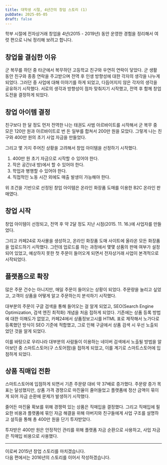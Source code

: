```yaml
---
title: 대학생 시절, 4년간의 창업 스토리 (1)
pubDate: 2025-05-05
draft: false
---
```


학부 시절에 전자상거래 창업을 4년(2015 - 2019년) 동안 운영한 경험을 정리해서 여럿 편으로 나눠 정리해 보려고 합니다.

## 창업을 결심한 이유

군 복무를 하던 중 타군에서 복무하던 고등학교 친구와 우연히 연락이 닿았다.
군 생활 동안 친구와 종종 연락을 주고받으며 전역 후 인생 방향성에 대한 각자의 생각을 나누게 되었다.
그러던 중 사업에 대해 이야기를 하게 되었고, 다듬어지지 않은 각자의 생각을 공유하기 시작했다.
서로의 생각과 방향성이 점차 맞춰지기 시작했고, 전역 후 함께 창업 도전을 결정하게 되었다.

## 창업 아이템 결정

친구보다 한 달 정도 먼저 전역한 나는 태권도 사범 아르바이트를 시작해서 군 복무 중 모은 120만 원과 아르바이트로 번 돈 일부를 합쳐서 200만 원을 모았다.
그렇게 나는 친구와 400만 원의 초기 사업 자금을 만들었다.

그리고 몇 가지 주어진 상황을 고려해서 창업 아이템을 선정하기 시작했다.

1. 400만 원 초기 자금으로 시작할 수 있어야 한다.
2. 작은 공간(내 방)에서 할 수 있어야 한다.
3. 학업과 병행할 수 있어야 한다.
4. 직접적인 노동 시간 외에도 매출 발생이 가능해야 한다.

위 조건을 기반으로 선정된 창업 아이템은 온라인 화장품 도매를 이용한 B2C 온라인 판매였다.

## 창업 시작

창업 아이템이 선정되고, 전역 후 약 2달 정도 지난 시점(2015. 11. 16.)에 사업자를 만들었다.

그리고 카페24로 자사몰을 생성하고, 온라인 화장품 도매 사이트에 올라온 모든 화장품을 업로드하기 시작했다.
그런데 업로드를 하는 과정에서 몇몇 상품의 판매 여부가 설정되어 있었고, 예상하지 못한 첫 주문이 들어오게 되면서 전자상거래 사업이 본격적으로 시작되었다.

## 플랫폼으로 확장

많은 주문 건수는 아니지만, 매일 주문이 들어오는 상황이 되었다.
주문량을 늘리고 싶었고, 고객이 상품을 어떻게 알고 주문하는지 분석하기 시작했다.

대부분의 주문이 구글 검색을 통해 들어오는 걸 알게 되었고, SEO(Search Engine Optimization, 검색 엔진 최적화) 개념을 처음 접하게 되었다.
기존에는 상품 등록 방법에 대한 이해도가 없었고, 카페24에서 상품정보고시를 HTML 표로 제작해서 노가다로 등록했던 방식이 SEO 기준에 적합했고, 그로 인해 구글에서 상품 검색 시 우선 노출되었던 것을 알게 되었다.

이를 바탕으로 우리나라 대부분의 사람들이 이용하는 네이버 검색에서 노출될 방법을 알아보던 중 스마트스토어(구 스토어팜)을 접하게 되었고, 이를 계기로 스마트스토어에 입점하게 되었다.

## 상품 직매입 전환

스마트스토어에 입점하게 되면서 기존 주문량 대비 약 37배로 증가했다.
주문량 증가 목표는 달성했지만, 상품 가격 경쟁으로 마진율이 줄어들었고 플랫폼에 정산 금액이 묶이게 되어 자금 순환에 문제가 발생하기 시작했다.

줄어든 마진율 확보를 위해 경쟁력 있는 상품은 직매입을 결정했다.
그리고 직매입에 필요한 비용과 플랫폼에 묶인 자금 해결을 위해 아버지와 친구들에게 사업 구조를 설명하고 설득을 통해 총 400만 원을 단기 투자받았다.

투자받은 400만 원은 안정적인 관리를 위해 플랫폼 자금 순환으로 사용하고, 사업 자금은 직매입 비용으로 사용했다.

---

이로써 2015년 창업 스토리를 마치겠습니다.   
다음 편에서는 2016년의 스토리를 이어서 작성하겠습니다.
